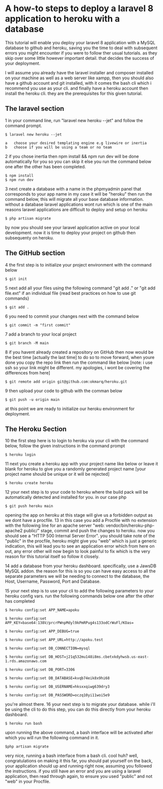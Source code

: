 # A how-to steps to deploy a laravel 8 application to heroku with a database

This tutorial will enable you deploy your laravel 8 application with a MySQL database to github and heroku, saving you the time to deal with subsequent errors you might encounter if you were to follow ther usual tutorials. as they skip over some little however important detail. that decides the success of your deployment.

I will assume you already have the laravel installer and composer installed on your machine as well as a web server like xampp, then you should also have a github account and git installed, with it comes the bash cli which i recommend you use as your cli. and finally have a heroku account then install the heroku cli. they are the prerequisites for this given tutorial.

## The laravel section

1	in your command line, run "laravel new heroku --jet" and follow the command prompt.

	$ laravel new heroku --jet

	a	choose your desired templating engine e.g livewire or inertia
	b	choose if you will be using a team or no team

2	if you chose inertia then npm install && npm run dev will be done automatically for you so you can skip it else you run the command below one after the other has been completed.

	$ npm install
	$ npm run dev

3 next create a database with a name in the phpmyadmin panel that corresponds to your app name in my case it will be "heroku" then run the command below, this will migrate all your base database information. without a database laravel applications wont run which is one of the main reasons laravel applications are difficult to deploy and setup on heroku

	$ php artisan migrate

by now you should see your laravel application active on your local development.
now it is time to deploy your project on github then subsequenty on heroku.

## The GitHub section

4 the first step is to initialize your project environment with the command below

	$ git init

5 next add all your files using the following command "git add ." or "git add file.ext" if an individual file {read best practices on how to use git commands}

	$ git add .

6 you need to commit your changes next with the command below

	$ git commit -m "first commit"

7 add a branch to your local project

	$ git branch -M main

8 if you havent already created a repository on GitHub then now would be the best time [actually the last time] to do so to move forward, when youre done you copy the repo link then run the command like below [note: i use ssh so your link might be different. my apologies, i wont be covering the differences from here]

	$ git remote add origin git@github.com:okmarq/heroku.git

9 then upload your code to github with the comman below

	$ git push -u origin main

at this point we are ready to initialize our heroku environment for deployment.

## The Heroku Section

10 the first step here is to login to heroku via your cli with the command below, follow the given instructions in the command prompt

	$ heroku login

11 next you create a heroku app with your project name like below or leave it blank for heroku to give you a randomly generated project name [your project name should be unique or it will be rejected]

	$ heroku create heroku

12 your next step is to your code to heroku where the build pack will be automatically detected and installed for you. in our case php

	$ git push heroku main

opening the app on heroku at this stage will give us a forbidden output as we dont have a procfile.
13 in this case you add a Procfile with no extension with the following line for an apache server "web: vendor/bin/heroku-php-apache2 public/" stage, commit and push the changes to heroku. now you should see a "HTTP 500 Internal Server Error".
you should take note of the "public" in the procfile, heroku might give you "web" which is just a generic indication, this will lead you to see an application error which from here on out, any error other will now begin to look painful to fix which is the very reason for this tutorial itself so follow it closely.

14 add a database from your heroku dashboard. specifically, use a JawsDB MySQL addon. the reason for this is so you can have easy access to all the separate parameters we will be needing to connect to the database, the Host, Username, Password, Port and Database.

15 your next step is to use your cli to add the following parameters to your heroku config vars. run the following commands below one after the other has completed

	$ heroku config:set APP_NAME=apoku

	$ heroku config:set APP_KEY=base64:138V/prcrPWnpMdyl9kPmRPug4s133odCrWuFl/KOas=

	$ heroku config:set APP_DEBUG=true

	$ heroku config:set APP_URL=http://apoku.test

	$ heroku config:set DB_CONNECTION=mysql

	$ heroku config:set DB_HOST=j21q532mu148i8ms.cbetxkdyhwsb.us-east-1.rds.amazonaws.com

	$ heroku config:set DB_PORT=3306

	$ heroku config:set DB_DATABASE=kvqb74eik8x9hi68

	$ heroku config:set DB_USERNAME=hksxxqiwg639dry3

	$ heroku config:set DB_PASSWORD=oczq10yi11woi5e9

you're almost there.
16 your next step is to migrate your database. while i'll be using the cli to do this step, you can do this directly from your heroku dashboard.

	$ heroku run bash

upon running the above command, a bash interface will be activated after which you will run the following command in it.

	$php artisan migrate

very nice, running a bash interface from a bash cli. cool huh?
well, congratulations on making it this far, you should pat yourself on the back, your application should up and running right now, assuming you followed the instructions. if you still have an error and you are using a laravel application, then read through again, to ensure you used "public" and not "web" in your Procfile.